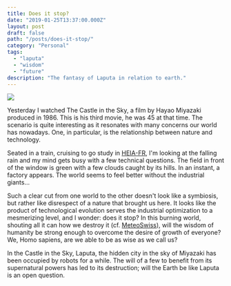 ```yaml
---
title: Does it stop?
date: "2019-01-25T13:37:00.000Z"
layout: post
draft: false
path: "/posts/does-it-stop/"
category: "Personal"
tags:   
  - "laputa"
  - "wisdom"
  - "future"
description: "The fantasy of Laputa in relation to earth."
---
```


![](./laputa.png)

Yesterday I watched The Castle in the Sky, a film by Hayao Miyazaki produced in 1986. This is his third movie, he was 45 at that time. The scenario is quite interesting as it resonates with many concerns our world has nowadays. One, in particular, is the relationship between nature and technology.

Seated in a train, cruising to go study in [HEIA-FR](https://www.heia-fr.ch/), I'm looking at the falling rain and my mind gets busy with a few technical questions. The field in front of the window is green with a few clouds caught by its hills. In an instant, a factory appears. The world seems to feel better without the industrial giants... 

Such a clear cut from one world to the other doesn't look like a symbiosis, but rather like disrespect of a nature that brought us here. It looks like the product of technological evolution serves the industrial optimization to a mesmerizing level, and I wonder: does it stop? In this burning world, shouting all it can how we destroy it (cf. [MeteoSwiss](https://www.meteosuisse.admin.ch/home.subpage.html/fr/data/blogs/2020/1/2019--deuxieme-annee-la-plus-chaude.html)), will the wisdom of humanity be strong enough to overcome the desire of growth of everyone? We, Homo sapiens, are we able to be as wise as we call us?

In the Castle in the Sky, Laputa, the hidden city in the sky of Miyazaki has been occupied by robots for a while. The will of a few to benefit from its supernatural powers has led to its destruction; will the Earth be like Laputa is an open question.
